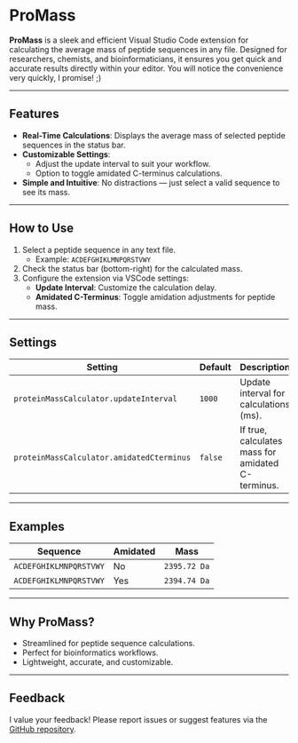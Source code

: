 # ProMass

**ProMass** is a sleek and efficient Visual Studio Code extension for calculating the average mass of peptide sequences in any file. Designed for researchers, chemists, and bioinformaticians, it ensures you get quick and accurate results directly within your editor. You will notice the convenience very quickly, I promise! ;)

---

## Features

- **Real-Time Calculations**: Displays the average mass of selected peptide sequences in the status bar.
- **Customizable Settings**:
  - Adjust the update interval to suit your workflow.
  - Option to toggle amidated C-terminus calculations.
- **Simple and Intuitive**: No distractions — just select a valid sequence to see its mass.

---

## How to Use

1. Select a peptide sequence in any text file.
   - Example: `ACDEFGHIKLMNPQRSTVWY`
2. Check the status bar (bottom-right) for the calculated mass.
3. Configure the extension via VSCode settings:
   - **Update Interval**: Customize the calculation delay.
   - **Amidated C-Terminus**: Toggle amidation adjustments for peptide mass.

---

## Settings

| Setting                                   | Default | Description                                       |
|-------------------------------------------|---------|---------------------------------------------------|
| `proteinMassCalculator.updateInterval`    | `1000`  | Update interval for calculations (ms).            |
| `proteinMassCalculator.amidatedCterminus` | `false` | If true, calculates mass for amidated C-terminus. |

---

## Examples

| Sequence                 | Amidated | Mass          |
|--------------------------|----------|---------------|
| `ACDEFGHIKLMNPQRSTVWY`   | No       | `2395.72 Da`  |
| `ACDEFGHIKLMNPQRSTVWY`   | Yes      | `2394.74 Da`  |

---

## Why ProMass?

- Streamlined for peptide sequence calculations.
- Perfect for bioinformatics workflows.
- Lightweight, accurate, and customizable.

---

## Feedback

I value your feedback! Please report issues or suggest features via the [GitHub repository](https://github.com/ulrichpabst/ProMass).
